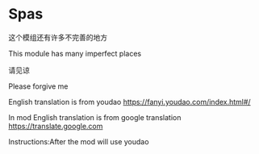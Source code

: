 # Spas
这个模组还有许多不完善的地方

This module has many imperfect places

请见谅

Please forgive me




English translation is from youdao https://fanyi.youdao.com/index.html#/

In mod English translation is from google translation https://translate.google.com

Instructions:After the mod will use youdao 
